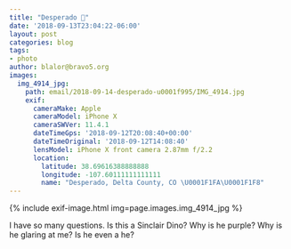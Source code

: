 ```yaml
---
title: "Desperado 🦕"
date: '2018-09-13T23:04:22-06:00'
layout: post
categories: blog
tags:
- photo
author: blalor@bravo5.org
images:
  img_4914_jpg:
    path: email/2018-09-14-desperado-u0001f995/IMG_4914.jpg
    exif:
      cameraMake: Apple
      cameraModel: iPhone X
      cameraSWVer: 11.4.1
      dateTimeGps: '2018-09-12T20:08:40+00:00'
      dateTimeOriginal: '2018-09-12T14:08:40'
      lensModel: iPhone X front camera 2.87mm f/2.2
      location:
        latitude: 38.69616388888888
        longitude: -107.60111111111111
        name: "Desperado, Delta County, CO \U0001F1FA\U0001F1F8"
---
```


{% include exif-image.html img=page.images.img_4914_jpg %}

I have so many questions. Is this a Sinclair Dino? Why is he purple? Why is he glaring at me? Is he even a he?






